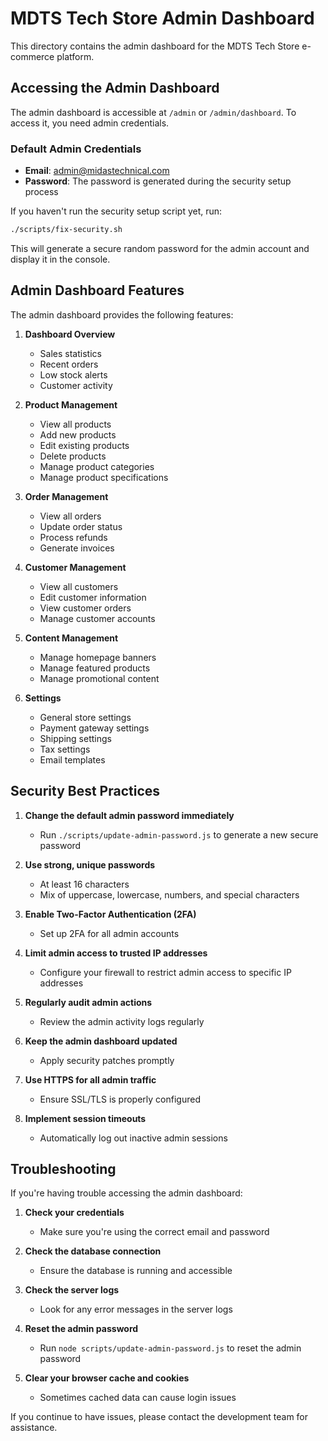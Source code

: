 # MDTS Tech Store Admin Dashboard

This directory contains the admin dashboard for the MDTS Tech Store e-commerce platform.

## Accessing the Admin Dashboard

The admin dashboard is accessible at `/admin` or `/admin/dashboard`. To access it, you need admin credentials.

### Default Admin Credentials

- **Email**: admin@midastechnical.com
- **Password**: The password is generated during the security setup process

If you haven't run the security setup script yet, run:

```bash
./scripts/fix-security.sh
```

This will generate a secure random password for the admin account and display it in the console.

## Admin Dashboard Features

The admin dashboard provides the following features:

1. **Dashboard Overview**
   - Sales statistics
   - Recent orders
   - Low stock alerts
   - Customer activity

2. **Product Management**
   - View all products
   - Add new products
   - Edit existing products
   - Delete products
   - Manage product categories
   - Manage product specifications

3. **Order Management**
   - View all orders
   - Update order status
   - Process refunds
   - Generate invoices

4. **Customer Management**
   - View all customers
   - Edit customer information
   - View customer orders
   - Manage customer accounts

5. **Content Management**
   - Manage homepage banners
   - Manage featured products
   - Manage promotional content

6. **Settings**
   - General store settings
   - Payment gateway settings
   - Shipping settings
   - Tax settings
   - Email templates

## Security Best Practices

1. **Change the default admin password immediately**
   - Run `./scripts/update-admin-password.js` to generate a new secure password

2. **Use strong, unique passwords**
   - At least 16 characters
   - Mix of uppercase, lowercase, numbers, and special characters

3. **Enable Two-Factor Authentication (2FA)**
   - Set up 2FA for all admin accounts

4. **Limit admin access to trusted IP addresses**
   - Configure your firewall to restrict admin access to specific IP addresses

5. **Regularly audit admin actions**
   - Review the admin activity logs regularly

6. **Keep the admin dashboard updated**
   - Apply security patches promptly

7. **Use HTTPS for all admin traffic**
   - Ensure SSL/TLS is properly configured

8. **Implement session timeouts**
   - Automatically log out inactive admin sessions

## Troubleshooting

If you're having trouble accessing the admin dashboard:

1. **Check your credentials**
   - Make sure you're using the correct email and password

2. **Check the database connection**
   - Ensure the database is running and accessible

3. **Check the server logs**
   - Look for any error messages in the server logs

4. **Reset the admin password**
   - Run `node scripts/update-admin-password.js` to reset the admin password

5. **Clear your browser cache and cookies**
   - Sometimes cached data can cause login issues

If you continue to have issues, please contact the development team for assistance.
